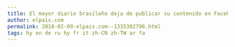 ```yaml
---
title: El mayor diario brasileño deja de publicar su contenido en Facebook
author: elpais.com
permalink: 2018-02-09-elpais.com--1335302798.html
tags: hy en de ru hy fr it zh-CN zh-TW ar fa
---
```


